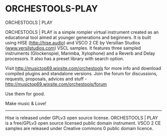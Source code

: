 # ORCHESTOOLS-PLAY
 ORCHESTOOLS | PLAY


ORCHESTOOLS | PLAY is a simple rompler virtual instrument created as an educational tool aimed at younger generations and beginners. It is built using HISE (http://hise.audio) and VSCO 2 CE by Versilian Studios (www.versilstudios.com) VSCL samples. It features three sampled instruments (Glockenspiel, Marimba, Xylophone) and a Reverb and Delay processors. It also has a preset library with search option. 

Visit http://musictop69.wixsite.com/orchestools for more info and download compiled plugins and standalone versions. 
Join the forum for discussions, requests, proposals, advices and stuff - http://musictop69.wixsite.com/orchestools/forum

Use them for good. 

Make music & Love!

_________________________________________________

Hise is released under GPLv3 open source license.
ORCHESTOOLS | PLAY  is a free/GPLv3 open source licensed public domain instrument. 
VSCO 2 CE samples are released under Creative commons 0 public domain licence.

